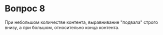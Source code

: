 # Вопрос 8

При небольшом количестве контента, выравнивание "подвала" строго внизу, а при большом, относительно конца контента.